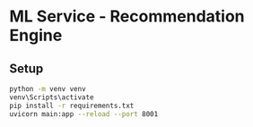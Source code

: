 # ML Service - Recommendation Engine

## Setup
```bash
python -m venv venv
venv\Scripts\activate
pip install -r requirements.txt
uvicorn main:app --reload --port 8001